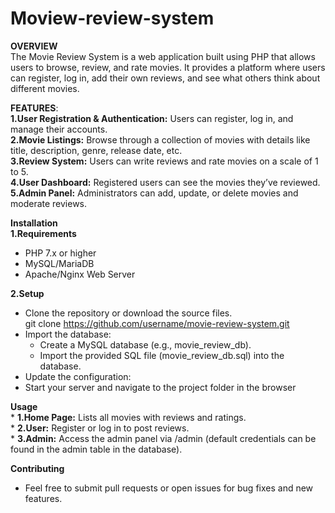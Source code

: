 # Moview-review-system

**OVERVIEW**<br>
The Movie Review System is a web application built using PHP that allows users to browse, review, and rate movies. It provides a platform where users can register, log in, add their own reviews, and see what others think about different movies.

**FEATURES**:<br>
**1.User Registration & Authentication:** Users can register, log in, and manage their accounts.<br>
**2.Movie Listings:** Browse through a collection of movies with details like title, description, genre, release date, etc.<br>
**3.Review System:** Users can write reviews and rate movies on a scale of 1 to 5.<br>
**4.User Dashboard:** Registered users can see the movies they’ve reviewed.<br>
**5.Admin Panel:** Administrators can add, update, or delete movies and moderate reviews.<br>

**Installation**<br>
**1.Requirements**
* PHP 7.x or higher
* MySQL/MariaDB
* Apache/Nginx Web Server

**2.Setup**
* Clone the repository or download the source files.<br>
   git clone https://github.com/username/movie-review-system.git
* Import the database:
     * Create a MySQL database (e.g., movie_review_db).
     * Import the provided SQL file (movie_review_db.sql) into the database.
* Update the configuration:
* Start your server and navigate to the project folder in the browser

**Usage**<br>
    * **1.Home Page:** Lists all movies with reviews and ratings.<br>
    * **2.User:** Register or log in to post reviews.<br>
    * **3.Admin:** Access the admin panel via /admin (default credentials can be found in the admin table in the database).<br>

**Contributing**
* Feel free to submit pull requests or open issues for bug fixes and new features.
